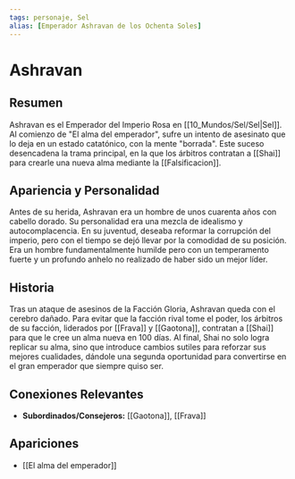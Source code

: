 ```yaml
---
tags: personaje, Sel
alias: [Emperador Ashravan de los Ochenta Soles]
---
```


# Ashravan

## Resumen
Ashravan es el Emperador del Imperio Rosa en [[10_Mundos/Sel/Sel|Sel]]. Al comienzo de "El alma del emperador", sufre un intento de asesinato que lo deja en un estado catatónico, con la mente "borrada". Este suceso desencadena la trama principal, en la que los árbitros contratan a [[Shai]] para crearle una nueva alma mediante la [[Falsificacion]].

## Apariencia y Personalidad
Antes de su herida, Ashravan era un hombre de unos cuarenta años con cabello dorado. Su personalidad era una mezcla de idealismo y autocomplacencia. En su juventud, deseaba reformar la corrupción del imperio, pero con el tiempo se dejó llevar por la comodidad de su posición. Era un hombre fundamentalmente humilde pero con un temperamento fuerte y un profundo anhelo no realizado de haber sido un mejor líder.

## Historia
Tras un ataque de asesinos de la Facción Gloria, Ashravan queda con el cerebro dañado. Para evitar que la facción rival tome el poder, los árbitros de su facción, liderados por [[Frava]] y [[Gaotona]], contratan a [[Shai]] para que le cree un alma nueva en 100 días. Al final, Shai no solo logra replicar su alma, sino que introduce cambios sutiles para reforzar sus mejores cualidades, dándole una segunda oportunidad para convertirse en el gran emperador que siempre quiso ser.

## Conexiones Relevantes
* **Subordinados/Consejeros:** [[Gaotona]], [[Frava]]

## Apariciones
* [[El alma del emperador]]
